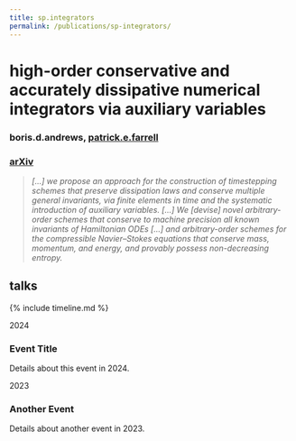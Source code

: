 ```yaml
---
title: sp.integrators
permalink: /publications/sp-integrators/
---
```


# high-order conservative and accurately dissipative numerical integrators via auxiliary variables

### boris.d.andrews, [patrick.e.farrell](https://pefarrell.org/)

### [arXiv](https://doi.org/10.48550/arXiv.2407.11904)

> *[...] we propose an approach for the construction of timestepping schemes that preserve dissipation laws and conserve multiple general invariants, via finite elements in time and the systematic introduction of auxiliary variables. [...] We [devise] novel arbitrary-order schemes that conserve to machine precision all known invariants of Hamiltonian ODEs [...] and arbitrary-order schemes for the compressible Navier–Stokes equations that conserve mass, momentum, and energy, and provably possess non-decreasing entropy.*

## talks

{% include timeline.md %}

<div class="timeline">
  <div class="timeline-item date">
    <div class="timeline-content">2024</div>
  </div>
  <div class="timeline-item event">
    <div class="timeline-content">
      <h3>Event Title</h3>
      <p>Details about this event in 2024.</p>
    </div>
  </div>
  <div class="timeline-item date">
    <div class="timeline-content">2023</div>
  </div>
  <div class="timeline-item event">
    <div class="timeline-content">
      <h3>Another Event</h3>
      <p>Details about another event in 2023.</p>
    </div>
  </div>
</div>
